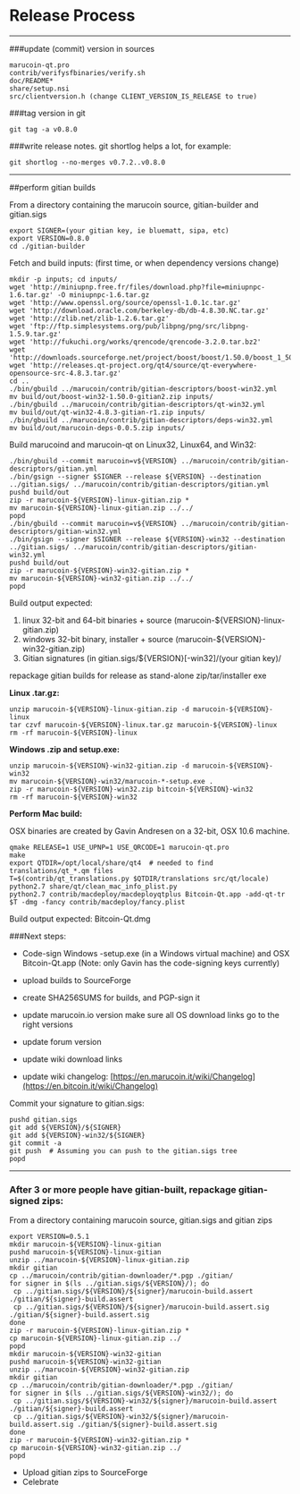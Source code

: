 Release Process
====================

* * *

###update (commit) version in sources


	marucoin-qt.pro
	contrib/verifysfbinaries/verify.sh
	doc/README*
	share/setup.nsi
	src/clientversion.h (change CLIENT_VERSION_IS_RELEASE to true)

###tag version in git

	git tag -a v0.8.0

###write release notes. git shortlog helps a lot, for example:

	git shortlog --no-merges v0.7.2..v0.8.0

* * *

##perform gitian builds

 From a directory containing the marucoin source, gitian-builder and gitian.sigs
  
	export SIGNER=(your gitian key, ie bluematt, sipa, etc)
	export VERSION=0.8.0
	cd ./gitian-builder

 Fetch and build inputs: (first time, or when dependency versions change)

	mkdir -p inputs; cd inputs/
	wget 'http://miniupnp.free.fr/files/download.php?file=miniupnpc-1.6.tar.gz' -O miniupnpc-1.6.tar.gz
	wget 'http://www.openssl.org/source/openssl-1.0.1c.tar.gz'
	wget 'http://download.oracle.com/berkeley-db/db-4.8.30.NC.tar.gz'
	wget 'http://zlib.net/zlib-1.2.6.tar.gz'
	wget 'ftp://ftp.simplesystems.org/pub/libpng/png/src/libpng-1.5.9.tar.gz'
	wget 'http://fukuchi.org/works/qrencode/qrencode-3.2.0.tar.bz2'
	wget 'http://downloads.sourceforge.net/project/boost/boost/1.50.0/boost_1_50_0.tar.bz2'
	wget 'http://releases.qt-project.org/qt4/source/qt-everywhere-opensource-src-4.8.3.tar.gz'
	cd ..
	./bin/gbuild ../marucoin/contrib/gitian-descriptors/boost-win32.yml
	mv build/out/boost-win32-1.50.0-gitian2.zip inputs/
	./bin/gbuild ../marucoin/contrib/gitian-descriptors/qt-win32.yml
	mv build/out/qt-win32-4.8.3-gitian-r1.zip inputs/
	./bin/gbuild ../marucoin/contrib/gitian-descriptors/deps-win32.yml
	mv build/out/marucoin-deps-0.0.5.zip inputs/

 Build marucoind and marucoin-qt on Linux32, Linux64, and Win32:
  
	./bin/gbuild --commit marucoin=v${VERSION} ../marucoin/contrib/gitian-descriptors/gitian.yml
	./bin/gsign --signer $SIGNER --release ${VERSION} --destination ../gitian.sigs/ ../marucoin/contrib/gitian-descriptors/gitian.yml
	pushd build/out
	zip -r marucoin-${VERSION}-linux-gitian.zip *
	mv marucoin-${VERSION}-linux-gitian.zip ../../
	popd
	./bin/gbuild --commit marucoin=v${VERSION} ../marucoin/contrib/gitian-descriptors/gitian-win32.yml
	./bin/gsign --signer $SIGNER --release ${VERSION}-win32 --destination ../gitian.sigs/ ../marucoin/contrib/gitian-descriptors/gitian-win32.yml
	pushd build/out
	zip -r marucoin-${VERSION}-win32-gitian.zip *
	mv marucoin-${VERSION}-win32-gitian.zip ../../
	popd

  Build output expected:

  1. linux 32-bit and 64-bit binaries + source (marucoin-${VERSION}-linux-gitian.zip)
  2. windows 32-bit binary, installer + source (marucoin-${VERSION}-win32-gitian.zip)
  3. Gitian signatures (in gitian.sigs/${VERSION}[-win32]/(your gitian key)/

repackage gitian builds for release as stand-alone zip/tar/installer exe

**Linux .tar.gz:**

	unzip marucoin-${VERSION}-linux-gitian.zip -d marucoin-${VERSION}-linux
	tar czvf marucoin-${VERSION}-linux.tar.gz marucoin-${VERSION}-linux
	rm -rf marucoin-${VERSION}-linux

**Windows .zip and setup.exe:**

	unzip marucoin-${VERSION}-win32-gitian.zip -d marucoin-${VERSION}-win32
	mv marucoin-${VERSION}-win32/marucoin-*-setup.exe .
	zip -r marucoin-${VERSION}-win32.zip bitcoin-${VERSION}-win32
	rm -rf marucoin-${VERSION}-win32

**Perform Mac build:**

  OSX binaries are created by Gavin Andresen on a 32-bit, OSX 10.6 machine.

	qmake RELEASE=1 USE_UPNP=1 USE_QRCODE=1 marucoin-qt.pro
	make
	export QTDIR=/opt/local/share/qt4  # needed to find translations/qt_*.qm files
	T=$(contrib/qt_translations.py $QTDIR/translations src/qt/locale)
	python2.7 share/qt/clean_mac_info_plist.py
	python2.7 contrib/macdeploy/macdeployqtplus Bitcoin-Qt.app -add-qt-tr $T -dmg -fancy contrib/macdeploy/fancy.plist

 Build output expected: Bitcoin-Qt.dmg

###Next steps:

* Code-sign Windows -setup.exe (in a Windows virtual machine) and
  OSX Bitcoin-Qt.app (Note: only Gavin has the code-signing keys currently)

* upload builds to SourceForge

* create SHA256SUMS for builds, and PGP-sign it

* update marucoin.io version
  make sure all OS download links go to the right versions

* update forum version

* update wiki download links

* update wiki changelog: [https://en.marucoin.it/wiki/Changelog](https://en.bitcoin.it/wiki/Changelog)

Commit your signature to gitian.sigs:

	pushd gitian.sigs
	git add ${VERSION}/${SIGNER}
	git add ${VERSION}-win32/${SIGNER}
	git commit -a
	git push  # Assuming you can push to the gitian.sigs tree
	popd

-------------------------------------------------------------------------

### After 3 or more people have gitian-built, repackage gitian-signed zips:

From a directory containing marucoin source, gitian.sigs and gitian zips

	export VERSION=0.5.1
	mkdir marucoin-${VERSION}-linux-gitian
	pushd marucoin-${VERSION}-linux-gitian
	unzip ../marucoin-${VERSION}-linux-gitian.zip
	mkdir gitian
	cp ../marucoin/contrib/gitian-downloader/*.pgp ./gitian/
	for signer in $(ls ../gitian.sigs/${VERSION}/); do
	 cp ../gitian.sigs/${VERSION}/${signer}/marucoin-build.assert ./gitian/${signer}-build.assert
	 cp ../gitian.sigs/${VERSION}/${signer}/marucoin-build.assert.sig ./gitian/${signer}-build.assert.sig
	done
	zip -r marucoin-${VERSION}-linux-gitian.zip *
	cp marucoin-${VERSION}-linux-gitian.zip ../
	popd
	mkdir marucoin-${VERSION}-win32-gitian
	pushd marucoin-${VERSION}-win32-gitian
	unzip ../marucoin-${VERSION}-win32-gitian.zip
	mkdir gitian
	cp ../marucoin/contrib/gitian-downloader/*.pgp ./gitian/
	for signer in $(ls ../gitian.sigs/${VERSION}-win32/); do
	 cp ../gitian.sigs/${VERSION}-win32/${signer}/marucoin-build.assert ./gitian/${signer}-build.assert
	 cp ../gitian.sigs/${VERSION}-win32/${signer}/marucoin-build.assert.sig ./gitian/${signer}-build.assert.sig
	done
	zip -r marucoin-${VERSION}-win32-gitian.zip *
	cp marucoin-${VERSION}-win32-gitian.zip ../
	popd

- Upload gitian zips to SourceForge
- Celebrate 
